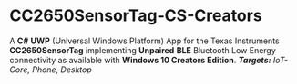 # CC2650SensorTag-CS-Creators
A **C#** **UWP** (Universal Windows Platform) App for the Texas Instruments **CC2650SensorTag** implementing **Unpaired** **BLE**  Bluetooth Low Energy  connectivity as available with **Windows 10 Creators Edition**. ***Targets:*** *IoT-Core, Phone, Desktop*
